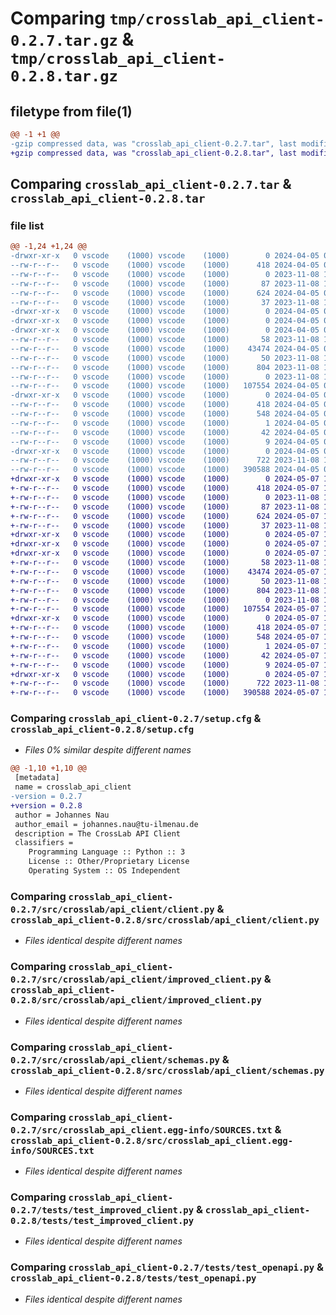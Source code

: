 # Comparing `tmp/crosslab_api_client-0.2.7.tar.gz` & `tmp/crosslab_api_client-0.2.8.tar.gz`

## filetype from file(1)

```diff
@@ -1 +1 @@
-gzip compressed data, was "crosslab_api_client-0.2.7.tar", last modified: Fri Apr  5 09:16:55 2024, max compression
+gzip compressed data, was "crosslab_api_client-0.2.8.tar", last modified: Tue May  7 16:50:04 2024, max compression
```

## Comparing `crosslab_api_client-0.2.7.tar` & `crosslab_api_client-0.2.8.tar`

### file list

```diff
@@ -1,24 +1,24 @@
-drwxr-xr-x   0 vscode    (1000) vscode    (1000)        0 2024-04-05 09:16:55.774510 crosslab_api_client-0.2.7/
--rw-r--r--   0 vscode    (1000) vscode    (1000)      418 2024-04-05 09:16:55.774510 crosslab_api_client-0.2.7/PKG-INFO
--rw-r--r--   0 vscode    (1000) vscode    (1000)        0 2023-11-08 12:05:39.000000 crosslab_api_client-0.2.7/README.md
--rw-r--r--   0 vscode    (1000) vscode    (1000)       87 2023-11-08 12:05:40.000000 crosslab_api_client-0.2.7/pyproject.toml
--rw-r--r--   0 vscode    (1000) vscode    (1000)      624 2024-04-05 09:16:55.774510 crosslab_api_client-0.2.7/setup.cfg
--rw-r--r--   0 vscode    (1000) vscode    (1000)       37 2023-11-08 12:05:39.000000 crosslab_api_client-0.2.7/setup.py
-drwxr-xr-x   0 vscode    (1000) vscode    (1000)        0 2024-04-05 09:16:55.770510 crosslab_api_client-0.2.7/src/
-drwxr-xr-x   0 vscode    (1000) vscode    (1000)        0 2024-04-05 09:16:55.770510 crosslab_api_client-0.2.7/src/crosslab/
-drwxr-xr-x   0 vscode    (1000) vscode    (1000)        0 2024-04-05 09:16:55.770510 crosslab_api_client-0.2.7/src/crosslab/api_client/
--rw-r--r--   0 vscode    (1000) vscode    (1000)       58 2023-11-08 12:05:40.000000 crosslab_api_client-0.2.7/src/crosslab/api_client/__init__.py
--rw-r--r--   0 vscode    (1000) vscode    (1000)    43474 2024-04-05 09:16:48.000000 crosslab_api_client-0.2.7/src/crosslab/api_client/client.py
--rw-r--r--   0 vscode    (1000) vscode    (1000)       50 2023-11-08 12:05:40.000000 crosslab_api_client-0.2.7/src/crosslab/api_client/exceptions.py
--rw-r--r--   0 vscode    (1000) vscode    (1000)      804 2023-11-08 12:05:40.000000 crosslab_api_client-0.2.7/src/crosslab/api_client/improved_client.py
--rw-r--r--   0 vscode    (1000) vscode    (1000)        0 2023-11-08 12:05:40.000000 crosslab_api_client-0.2.7/src/crosslab/api_client/py.typed
--rw-r--r--   0 vscode    (1000) vscode    (1000)   107554 2024-04-05 09:16:48.000000 crosslab_api_client-0.2.7/src/crosslab/api_client/schemas.py
-drwxr-xr-x   0 vscode    (1000) vscode    (1000)        0 2024-04-05 09:16:55.774510 crosslab_api_client-0.2.7/src/crosslab_api_client.egg-info/
--rw-r--r--   0 vscode    (1000) vscode    (1000)      418 2024-04-05 09:16:55.000000 crosslab_api_client-0.2.7/src/crosslab_api_client.egg-info/PKG-INFO
--rw-r--r--   0 vscode    (1000) vscode    (1000)      548 2024-04-05 09:16:55.000000 crosslab_api_client-0.2.7/src/crosslab_api_client.egg-info/SOURCES.txt
--rw-r--r--   0 vscode    (1000) vscode    (1000)        1 2024-04-05 09:16:55.000000 crosslab_api_client-0.2.7/src/crosslab_api_client.egg-info/dependency_links.txt
--rw-r--r--   0 vscode    (1000) vscode    (1000)       42 2024-04-05 09:16:55.000000 crosslab_api_client-0.2.7/src/crosslab_api_client.egg-info/requires.txt
--rw-r--r--   0 vscode    (1000) vscode    (1000)        9 2024-04-05 09:16:55.000000 crosslab_api_client-0.2.7/src/crosslab_api_client.egg-info/top_level.txt
-drwxr-xr-x   0 vscode    (1000) vscode    (1000)        0 2024-04-05 09:16:55.770510 crosslab_api_client-0.2.7/tests/
--rw-r--r--   0 vscode    (1000) vscode    (1000)      722 2023-11-08 12:05:40.000000 crosslab_api_client-0.2.7/tests/test_improved_client.py
--rw-r--r--   0 vscode    (1000) vscode    (1000)   390588 2024-04-05 09:16:52.000000 crosslab_api_client-0.2.7/tests/test_openapi.py
+drwxr-xr-x   0 vscode    (1000) vscode    (1000)        0 2024-05-07 16:50:04.940783 crosslab_api_client-0.2.8/
+-rw-r--r--   0 vscode    (1000) vscode    (1000)      418 2024-05-07 16:50:04.940783 crosslab_api_client-0.2.8/PKG-INFO
+-rw-r--r--   0 vscode    (1000) vscode    (1000)        0 2023-11-08 12:05:39.000000 crosslab_api_client-0.2.8/README.md
+-rw-r--r--   0 vscode    (1000) vscode    (1000)       87 2023-11-08 12:05:40.000000 crosslab_api_client-0.2.8/pyproject.toml
+-rw-r--r--   0 vscode    (1000) vscode    (1000)      624 2024-05-07 16:50:04.940783 crosslab_api_client-0.2.8/setup.cfg
+-rw-r--r--   0 vscode    (1000) vscode    (1000)       37 2023-11-08 12:05:39.000000 crosslab_api_client-0.2.8/setup.py
+drwxr-xr-x   0 vscode    (1000) vscode    (1000)        0 2024-05-07 16:50:04.928783 crosslab_api_client-0.2.8/src/
+drwxr-xr-x   0 vscode    (1000) vscode    (1000)        0 2024-05-07 16:50:04.928783 crosslab_api_client-0.2.8/src/crosslab/
+drwxr-xr-x   0 vscode    (1000) vscode    (1000)        0 2024-05-07 16:50:04.932783 crosslab_api_client-0.2.8/src/crosslab/api_client/
+-rw-r--r--   0 vscode    (1000) vscode    (1000)       58 2023-11-08 12:05:40.000000 crosslab_api_client-0.2.8/src/crosslab/api_client/__init__.py
+-rw-r--r--   0 vscode    (1000) vscode    (1000)    43474 2024-05-07 16:49:58.000000 crosslab_api_client-0.2.8/src/crosslab/api_client/client.py
+-rw-r--r--   0 vscode    (1000) vscode    (1000)       50 2023-11-08 12:05:40.000000 crosslab_api_client-0.2.8/src/crosslab/api_client/exceptions.py
+-rw-r--r--   0 vscode    (1000) vscode    (1000)      804 2023-11-08 12:05:40.000000 crosslab_api_client-0.2.8/src/crosslab/api_client/improved_client.py
+-rw-r--r--   0 vscode    (1000) vscode    (1000)        0 2023-11-08 12:05:40.000000 crosslab_api_client-0.2.8/src/crosslab/api_client/py.typed
+-rw-r--r--   0 vscode    (1000) vscode    (1000)   107554 2024-05-07 16:49:58.000000 crosslab_api_client-0.2.8/src/crosslab/api_client/schemas.py
+drwxr-xr-x   0 vscode    (1000) vscode    (1000)        0 2024-05-07 16:50:04.940783 crosslab_api_client-0.2.8/src/crosslab_api_client.egg-info/
+-rw-r--r--   0 vscode    (1000) vscode    (1000)      418 2024-05-07 16:50:04.000000 crosslab_api_client-0.2.8/src/crosslab_api_client.egg-info/PKG-INFO
+-rw-r--r--   0 vscode    (1000) vscode    (1000)      548 2024-05-07 16:50:04.000000 crosslab_api_client-0.2.8/src/crosslab_api_client.egg-info/SOURCES.txt
+-rw-r--r--   0 vscode    (1000) vscode    (1000)        1 2024-05-07 16:50:04.000000 crosslab_api_client-0.2.8/src/crosslab_api_client.egg-info/dependency_links.txt
+-rw-r--r--   0 vscode    (1000) vscode    (1000)       42 2024-05-07 16:50:04.000000 crosslab_api_client-0.2.8/src/crosslab_api_client.egg-info/requires.txt
+-rw-r--r--   0 vscode    (1000) vscode    (1000)        9 2024-05-07 16:50:04.000000 crosslab_api_client-0.2.8/src/crosslab_api_client.egg-info/top_level.txt
+drwxr-xr-x   0 vscode    (1000) vscode    (1000)        0 2024-05-07 16:50:04.936783 crosslab_api_client-0.2.8/tests/
+-rw-r--r--   0 vscode    (1000) vscode    (1000)      722 2023-11-08 12:05:40.000000 crosslab_api_client-0.2.8/tests/test_improved_client.py
+-rw-r--r--   0 vscode    (1000) vscode    (1000)   390588 2024-05-07 16:50:01.000000 crosslab_api_client-0.2.8/tests/test_openapi.py
```

### Comparing `crosslab_api_client-0.2.7/setup.cfg` & `crosslab_api_client-0.2.8/setup.cfg`

 * *Files 0% similar despite different names*

```diff
@@ -1,10 +1,10 @@
 [metadata]
 name = crosslab_api_client
-version = 0.2.7
+version = 0.2.8
 author = Johannes Nau
 author_email = johannes.nau@tu-ilmenau.de
 description = The CrossLab API Client
 classifiers = 
 	Programming Language :: Python :: 3
 	License :: Other/Proprietary License
 	Operating System :: OS Independent
```

### Comparing `crosslab_api_client-0.2.7/src/crosslab/api_client/client.py` & `crosslab_api_client-0.2.8/src/crosslab/api_client/client.py`

 * *Files identical despite different names*

### Comparing `crosslab_api_client-0.2.7/src/crosslab/api_client/improved_client.py` & `crosslab_api_client-0.2.8/src/crosslab/api_client/improved_client.py`

 * *Files identical despite different names*

### Comparing `crosslab_api_client-0.2.7/src/crosslab/api_client/schemas.py` & `crosslab_api_client-0.2.8/src/crosslab/api_client/schemas.py`

 * *Files identical despite different names*

### Comparing `crosslab_api_client-0.2.7/src/crosslab_api_client.egg-info/SOURCES.txt` & `crosslab_api_client-0.2.8/src/crosslab_api_client.egg-info/SOURCES.txt`

 * *Files identical despite different names*

### Comparing `crosslab_api_client-0.2.7/tests/test_improved_client.py` & `crosslab_api_client-0.2.8/tests/test_improved_client.py`

 * *Files identical despite different names*

### Comparing `crosslab_api_client-0.2.7/tests/test_openapi.py` & `crosslab_api_client-0.2.8/tests/test_openapi.py`

 * *Files identical despite different names*

